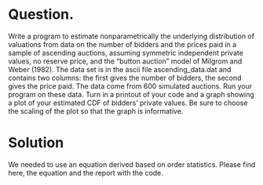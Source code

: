 # Question. 
Write a program to estimate nonparametrically the underlying distribution of valuations from data on the number of bidders and the prices
paid in a sample of ascending auctions, assuming symmetric independent private values, no reserve price, and the “button auction” model of
Milgrom and Weber (1982). The data set is in the ascii file ascending_data.dat and contains two columns: the first gives the number of
bidders, the second gives the price paid. The data come from 600 simulated auctions. Run your program on these data. 
Turn in a printout of your code and a graph showing a plot of your estimated CDF of bidders’ private values. 
Be sure to choose the scaling of the plot so that the graph is informative.

# Solution
We needed to use an equation derived based on order statistics. Please find here, the equation and the report with the code.
